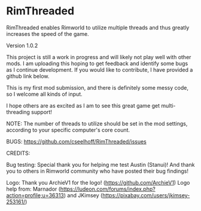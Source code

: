 # RimThreaded
RimThreaded enables Rimworld to utilize multiple threads and thus greatly increases the speed of the game.

Version 1.0.2

This project is still a work in progress and will likely not play well with other mods. I am uploading this hoping to get feedback and identify some bugs as I continue development. If you would like to contribute, I have provided a github link below.

This is my first mod submission, and there is definitely some messy code, so I welcome all kinds of input. 

I hope others are as excited as I am to see this great game get multi-threading support!

NOTE: The number of threads to utilize should be set in the mod settings, according to your specific computer's core count.

BUGS:
https://github.com/cseelhoff/RimThreaded/issues


CREDITS:

Bug testing:
Special thank you for helping me test Austin (Stanui)!
And thank you to others in Rimworld community who have posted their bug findings!

Logo:
Thank you ArchieV1 for the logo! (https://github.com/ArchieV1)
Logo help from: Marnador (https://ludeon.com/forums/index.php?action=profile;u=36313) and JKimsey (https://pixabay.com/users/jkimsey-253161/)
